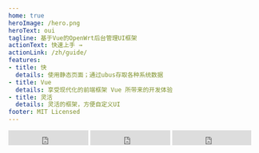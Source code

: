 ```yaml
---
home: true
heroImage: /hero.png
heroText: oui
tagline: 基于Vue的OpenWrt后台管理UI框架
actionText: 快速上手 →
actionLink: /zh/guide/
features:
- title: 快
  details: 使用静态页面；通过ubus存取各种系统数据
- title: Vue
  details: 享受现代化的前端框架 Vue 所带来的开发体验
- title: 灵活
  details: 灵活的框架，方便自定义UI
footer: MIT Licensed
---
```


<iframe src="https://ghbtns.com/github-btn.html?user=zhaojh329&repo=oui&type=star&count=true&size=large" frameborder="0" scrolling="0" width="160px" height="30px"></iframe>
<iframe src="https://ghbtns.com/github-btn.html?user=zhaojh329&repo=oui&type=watch&count=true&size=large&v=2" frameborder="0" scrolling="0" width="160px" height="30px"></iframe>
<iframe src="https://ghbtns.com/github-btn.html?user=zhaojh329&repo=oui&type=fork&count=true&size=large" frameborder="0" scrolling="0" width="158px" height="30px"></iframe>
